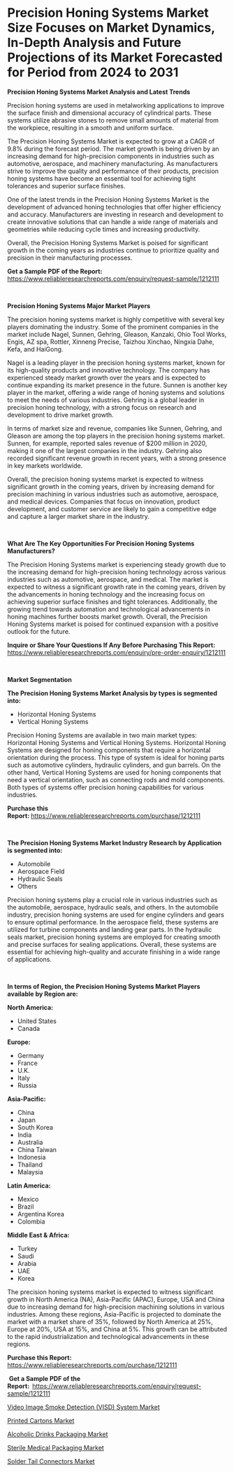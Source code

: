 <p><h1>Precision Honing Systems Market Size Focuses on Market Dynamics, In-Depth Analysis and Future Projections of its Market Forecasted for Period from 2024 to 2031</h1></p><p><strong>Precision Honing Systems Market Analysis and Latest Trends</strong></p>
<p><p>Precision honing systems are used in metalworking applications to improve the surface finish and dimensional accuracy of cylindrical parts. These systems utilize abrasive stones to remove small amounts of material from the workpiece, resulting in a smooth and uniform surface.</p><p>The Precision Honing Systems Market is expected to grow at a CAGR of 9.8% during the forecast period. The market growth is being driven by an increasing demand for high-precision components in industries such as automotive, aerospace, and machinery manufacturing. As manufacturers strive to improve the quality and performance of their products, precision honing systems have become an essential tool for achieving tight tolerances and superior surface finishes.</p><p>One of the latest trends in the Precision Honing Systems Market is the development of advanced honing technologies that offer higher efficiency and accuracy. Manufacturers are investing in research and development to create innovative solutions that can handle a wide range of materials and geometries while reducing cycle times and increasing productivity.</p><p>Overall, the Precision Honing Systems Market is poised for significant growth in the coming years as industries continue to prioritize quality and precision in their manufacturing processes.</p></p>
<p><strong>Get a Sample PDF of the Report:&nbsp;</strong> <a href="https://www.reliableresearchreports.com/enquiry/request-sample/1212111">https://www.reliableresearchreports.com/enquiry/request-sample/1212111</a></p>
<p>&nbsp;</p>
<p><strong>Precision Honing Systems Major Market Players</strong></p>
<p><p>The precision honing systems market is highly competitive with several key players dominating the industry. Some of the prominent companies in the market include Nagel, Sunnen, Gehring, Gleason, Kanzaki, Ohio Tool Works, Engis, AZ spa, Rottler, Xinneng Precise, Taizhou Xinchao, Ningxia Dahe, Kefa, and HaiGong.</p><p>Nagel is a leading player in the precision honing systems market, known for its high-quality products and innovative technology. The company has experienced steady market growth over the years and is expected to continue expanding its market presence in the future. Sunnen is another key player in the market, offering a wide range of honing systems and solutions to meet the needs of various industries. Gehring is a global leader in precision honing technology, with a strong focus on research and development to drive market growth.</p><p>In terms of market size and revenue, companies like Sunnen, Gehring, and Gleason are among the top players in the precision honing systems market. Sunnen, for example, reported sales revenue of $200 million in 2020, making it one of the largest companies in the industry. Gehring also recorded significant revenue growth in recent years, with a strong presence in key markets worldwide.</p><p>Overall, the precision honing systems market is expected to witness significant growth in the coming years, driven by increasing demand for precision machining in various industries such as automotive, aerospace, and medical devices. Companies that focus on innovation, product development, and customer service are likely to gain a competitive edge and capture a larger market share in the industry.</p></p>
<p>&nbsp;</p>
<p><strong>What Are The Key Opportunities For Precision Honing Systems Manufacturers?</strong></p>
<p><p>The Precision Honing Systems market is experiencing steady growth due to the increasing demand for high-precision honing technology across various industries such as automotive, aerospace, and medical. The market is expected to witness a significant growth rate in the coming years, driven by the advancements in honing technology and the increasing focus on achieving superior surface finishes and tight tolerances. Additionally, the growing trend towards automation and technological advancements in honing machines further boosts market growth. Overall, the Precision Honing Systems market is poised for continued expansion with a positive outlook for the future.</p></p>
<p><strong>Inquire or Share Your Questions If Any Before Purchasing This Report:</strong> <a href="https://www.reliableresearchreports.com/enquiry/pre-order-enquiry/1212111">https://www.reliableresearchreports.com/enquiry/pre-order-enquiry/1212111</a></p>
<p>&nbsp;</p>
<p><strong>Market Segmentation</strong></p>
<p><strong>The Precision Honing Systems Market Analysis by types is segmented into:</strong></p>
<p><ul><li>Horizontal Honing Systems</li><li>Vertical Honing Systems</li></ul></p>
<p><p>Precision Honing Systems are available in two main market types: Horizontal Honing Systems and Vertical Honing Systems. Horizontal Honing Systems are designed for honing components that require a horizontal orientation during the process. This type of system is ideal for honing parts such as automotive cylinders, hydraulic cylinders, and gun barrels. On the other hand, Vertical Honing Systems are used for honing components that need a vertical orientation, such as connecting rods and mold components. Both types of systems offer precision honing capabilities for various industries.</p></p>
<p><strong>Purchase this Report:&nbsp;</strong><a href="https://www.reliableresearchreports.com/purchase/1212111">https://www.reliableresearchreports.com/purchase/1212111</a></p>
<p>&nbsp;</p>
<p><strong>The Precision Honing Systems Market Industry Research by Application is segmented into:</strong></p>
<p><ul><li>Automobile</li><li>Aerospace Field</li><li>Hydraulic Seals</li><li>Others</li></ul></p>
<p><p>Precision honing systems play a crucial role in various industries such as the automobile, aerospace, hydraulic seals, and others. In the automobile industry, precision honing systems are used for engine cylinders and gears to ensure optimal performance. In the aerospace field, these systems are utilized for turbine components and landing gear parts. In the hydraulic seals market, precision honing systems are employed for creating smooth and precise surfaces for sealing applications. Overall, these systems are essential for achieving high-quality and accurate finishing in a wide range of applications.</p></p>
<p>&nbsp;</p>
<p><strong>In terms of Region, the Precision Honing Systems Market Players available by Region are:</strong></p>
<p>
    <p> <strong> North America: </strong>
        <ul>
            <li>United States</li>
            <li>Canada</li>
        </ul>
        </p> 
    <p> <strong> Europe: </strong>
        <ul>
            <li>Germany</li>
            <li>France</li>
            <li>U.K.</li>
            <li>Italy</li>
            <li>Russia</li>
        </ul>
        </p> 
    <p> <strong> Asia-Pacific: </strong>
        <ul>
            <li>China</li>
            <li>Japan</li>
            <li>South Korea</li>
            <li>India</li>
            <li>Australia</li>
            <li>China Taiwan</li>
            <li>Indonesia</li>
            <li>Thailand</li>
            <li>Malaysia</li>
        </ul>
        </p> 
    <p> <strong> Latin America: </strong>
        <ul>
            <li>Mexico</li>
            <li>Brazil</li>
            <li>Argentina Korea</li>
            <li>Colombia</li>
        </ul>
        </p> 
    <p> <strong> Middle East & Africa: </strong>
        <ul>
            <li>Turkey</li>
            <li>Saudi</li>
            <li>Arabia</li>
            <li>UAE</li>
            <li>Korea</li>
        </ul>
    </p>
    </p>
<p><p>The precision honing systems market is expected to witness significant growth in North America (NA), Asia-Pacific (APAC), Europe, USA and China due to increasing demand for high-precision machining solutions in various industries. Among these regions, Asia-Pacific is projected to dominate the market with a market share of 35%, followed by North America at 25%, Europe at 20%, USA at 15%, and China at 5%. This growth can be attributed to the rapid industrialization and technological advancements in these regions.</p></p>
<p><strong>Purchase this Report: </strong><a href="https://www.reliableresearchreports.com/purchase/1212111">https://www.reliableresearchreports.com/purchase/1212111</a></p>
<p>&nbsp;<strong>Get a Sample PDF of the Report:&nbsp;&nbsp;</strong><a href="https://www.reliableresearchreports.com/enquiry/request-sample/1212111">https://www.reliableresearchreports.com/enquiry/request-sample/1212111</a></p>
<p><strong></strong></p>
<p><p><a href="https://github.com/kosella/Market-Research-Report-List-2/blob/main/video-image-smoke-detection-visd-system-market.md">Video Image Smoke Detection (VISD) System Market</a></p><p><a href="https://medium.com/p/c895d4afa27f/edit">Printed Cartons Market</a></p><p><a href="https://medium.com/@leliajewess/alcoholic-drinks-packaging-market-size-and-market-trends-complete-industry-overview-2024-to-2031-5f44546e70ae">Alcoholic Drinks Packaging Market</a></p><p><a href="https://medium.com/@patriciaday39/sterile-medical-packaging-market-analysis-its-cagr-market-segmentation-and-global-industry-728fd38b81af">Sterile Medical Packaging Market</a></p><p><a href="https://github.com/kufem1/Market-Research-Report-List-1/blob/main/solder-tail-connectors-market.md">Solder Tail Connectors Market</a></p></p>